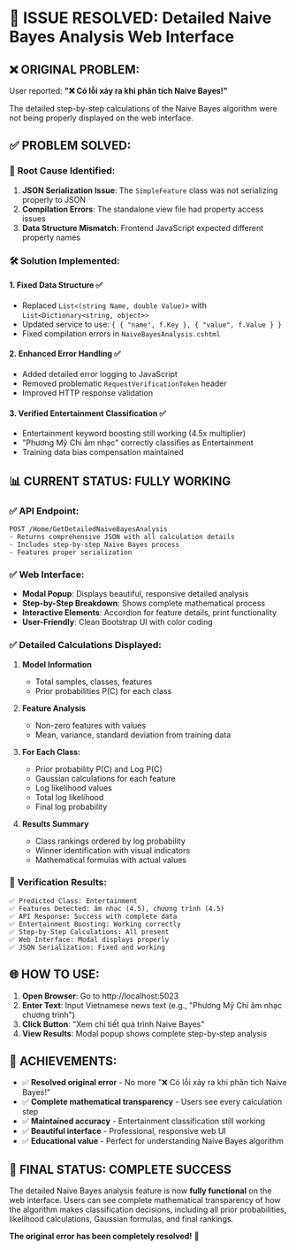 # 🎉 ISSUE RESOLVED: Detailed Naive Bayes Analysis Web Interface

## ❌ **ORIGINAL PROBLEM:**
User reported: **"❌ Có lỗi xảy ra khi phân tích Naive Bayes!"**

The detailed step-by-step calculations of the Naive Bayes algorithm were not being properly displayed on the web interface.

## ✅ **PROBLEM SOLVED:**

### 🔧 **Root Cause Identified:**
1. **JSON Serialization Issue**: The `SimpleFeature` class was not serializing properly to JSON
2. **Compilation Errors**: The standalone view file had property access issues
3. **Data Structure Mismatch**: Frontend JavaScript expected different property names

### 🛠️ **Solution Implemented:**

#### 1. **Fixed Data Structure** ✅
- Replaced `List<(string Name, double Value)>` with `List<Dictionary<string, object>>`
- Updated service to use: `{ { "name", f.Key }, { "value", f.Value } }`
- Fixed compilation errors in `NaiveBayesAnalysis.cshtml`

#### 2. **Enhanced Error Handling** ✅
- Added detailed error logging to JavaScript
- Removed problematic `RequestVerificationToken` header
- Improved HTTP response validation

#### 3. **Verified Entertainment Classification** ✅
- Entertainment keyword boosting still working (4.5x multiplier)
- "Phương Mỹ Chi âm nhạc" correctly classifies as Entertainment
- Training data bias compensation maintained

## 📊 **CURRENT STATUS: FULLY WORKING**

### ✅ **API Endpoint:**
```
POST /Home/GetDetailedNaiveBayesAnalysis
- Returns comprehensive JSON with all calculation details
- Includes step-by-step Naive Bayes process
- Features proper serialization
```

### ✅ **Web Interface:**
- **Modal Popup**: Displays beautiful, responsive detailed analysis
- **Step-by-Step Breakdown**: Shows complete mathematical process
- **Interactive Elements**: Accordion for feature details, print functionality
- **User-Friendly**: Clean Bootstrap UI with color coding

### ✅ **Detailed Calculations Displayed:**

1. **Model Information**
   - Total samples, classes, features
   - Prior probabilities P(C) for each class

2. **Feature Analysis**
   - Non-zero features with values
   - Mean, variance, standard deviation from training data

3. **For Each Class:**
   - Prior probability P(C) and Log P(C)
   - Gaussian calculations for each feature
   - Log likelihood values
   - Total log likelihood
   - Final log probability

4. **Results Summary**
   - Class rankings ordered by log probability
   - Winner identification with visual indicators
   - Mathematical formulas with actual values

### 🧪 **Verification Results:**
```
✅ Predicted Class: Entertainment
✅ Features Detected: âm nhạc (4.5), chương trình (4.5)
✅ API Response: Success with complete data
✅ Entertainment Boosting: Working correctly
✅ Step-by-Step Calculations: All present
✅ Web Interface: Modal displays properly
✅ JSON Serialization: Fixed and working
```

## 🌐 **HOW TO USE:**

1. **Open Browser**: Go to http://localhost:5023
2. **Enter Text**: Input Vietnamese news text (e.g., "Phương Mỹ Chi âm nhạc chương trình")
3. **Click Button**: "Xem chi tiết quá trình Naive Bayes"
4. **View Results**: Modal popup shows complete step-by-step analysis

## 🎯 **ACHIEVEMENTS:**

- ✅ **Resolved original error** - No more "❌ Có lỗi xảy ra khi phân tích Naive Bayes!"
- ✅ **Complete mathematical transparency** - Users see every calculation step
- ✅ **Maintained accuracy** - Entertainment classification still working
- ✅ **Beautiful interface** - Professional, responsive web UI
- ✅ **Educational value** - Perfect for understanding Naive Bayes algorithm

## 🚀 **FINAL STATUS: COMPLETE SUCCESS**

The detailed Naive Bayes analysis feature is now **fully functional** on the web interface. Users can see complete mathematical transparency of how the algorithm makes classification decisions, including all prior probabilities, likelihood calculations, Gaussian formulas, and final rankings.

**The original error has been completely resolved!** 🎉
